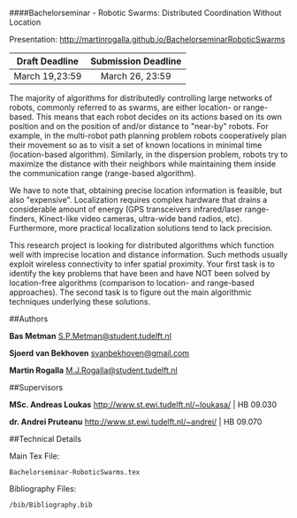 ####Bachelorseminar - Robotic Swarms: Distributed Coordination Without Location

Presentation: http://martinrogalla.github.io/BachelorseminarRoboticSwarms

| Draft Deadline        | Submission Deadline  |
|:---------------------:|:--------------------:|
| March 19,23:59        | March 26, 23:59      |

The majority of algorithms for distributedly controlling large networks of robots, commonly referred to as swarms, are either location- or range-based. This means that each robot decides on its actions based on its own position and on the position of and/or distance to "near-by" robots. For example, in the multi-robot path planning problem robots cooperatively plan their movement so as to visit a set of known locations in minimal time (location-based algorithm). Similarly, in the dispersion problem, robots try to maximize the distance with their neighbors while maintaining them inside the communication range (range-based algorithm). 

We have to note that, obtaining precise location information is feasible, but also "expensive". Localization requires complex hardware that drains a considerable amount of energy (GPS transceivers  infrared/laser range-finders, Kinect-like video cameras, ultra-wide band radios, etc). Furthermore, more practical localization solutions tend to lack precision.

This research project is looking for distributed algorithms which function well with imprecise location and distance information. Such methods usually exploit wireless connectivity to infer spatial proximity. Your first task is to identify the key problems that have been and have NOT been solved by location-free algorithms (comparison to location- and range-based approaches). The second task is to figure out the main algorithmic techniques underlying these solutions. 

##Authors

**Bas Metman** S.P.Metman@student.tudelft.nl

**Sjoerd van Bekhoven** svanbekhoven@gmail.com

**Martin Rogalla** M.J.Rogalla@student.tudelft.nl

##Supervisors

**MSc. Andreas Loukas** http://www.st.ewi.tudelft.nl/~loukasa/ | HB 09.030

**dr. Andrei Pruteanu** http://www.st.ewi.tudelft.nl/~andrei/ | HB 09.070

##Technical Details

Main Tex File:

    Bachelorseminar-RoboticSwarms.tex
    
Bibliography Files:

    /bib/Bibliography.bib 

